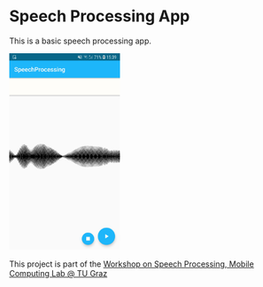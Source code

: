 # Speech Processing App

This is a basic speech processing app. 

<img src="https://github.com/osaukh/mobile_computing_lab/blob/master/code/SpeechProcessing/speech_processing_screenshot.jpg" width="200px">

This project is part of the [Workshop on Speech Processing, Mobile Computing Lab @ TU Graz](https://github.com/osaukh/mobile_computing_lab/blob/master/2020-04-20__WS5_0__Transfer_Learning.ipynb)

